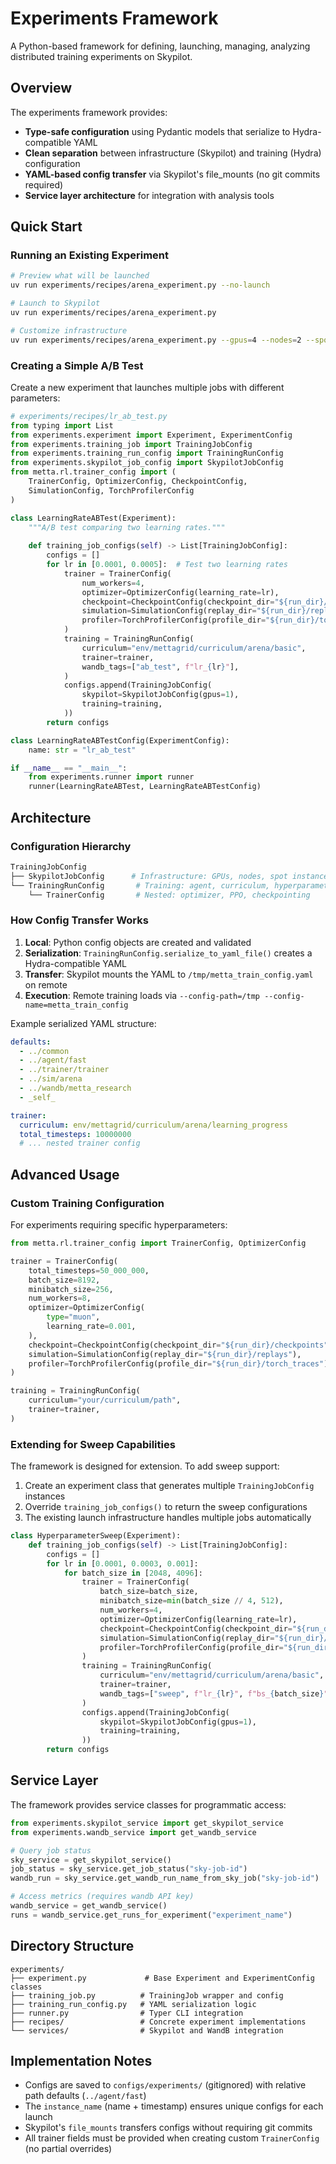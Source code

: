 # Experiments Framework

A Python-based framework for defining, launching, managing, analyzing distributed training experiments on Skypilot.

## Overview

The experiments framework provides:
- **Type-safe configuration** using Pydantic models that serialize to Hydra-compatible YAML
- **Clean separation** between infrastructure (Skypilot) and training (Hydra) configuration
- **YAML-based config transfer** via Skypilot's file_mounts (no git commits required)
- **Service layer architecture** for integration with analysis tools

## Quick Start

### Running an Existing Experiment

```bash
# Preview what will be launched
uv run experiments/recipes/arena_experiment.py --no-launch

# Launch to Skypilot
uv run experiments/recipes/arena_experiment.py

# Customize infrastructure
uv run experiments/recipes/arena_experiment.py --gpus=4 --nodes=2 --spot=false
```

### Creating a Simple A/B Test

Create a new experiment that launches multiple jobs with different parameters:

```python
# experiments/recipes/lr_ab_test.py
from typing import List
from experiments.experiment import Experiment, ExperimentConfig
from experiments.training_job import TrainingJobConfig
from experiments.training_run_config import TrainingRunConfig
from experiments.skypilot_job_config import SkypilotJobConfig
from metta.rl.trainer_config import (
    TrainerConfig, OptimizerConfig, CheckpointConfig, 
    SimulationConfig, TorchProfilerConfig
)

class LearningRateABTest(Experiment):
    """A/B test comparing two learning rates."""
    
    def training_job_configs(self) -> List[TrainingJobConfig]:
        configs = []
        for lr in [0.0001, 0.0005]:  # Test two learning rates
            trainer = TrainerConfig(
                num_workers=4,
                optimizer=OptimizerConfig(learning_rate=lr),
                checkpoint=CheckpointConfig(checkpoint_dir="${run_dir}/checkpoints"),
                simulation=SimulationConfig(replay_dir="${run_dir}/replays"),
                profiler=TorchProfilerConfig(profile_dir="${run_dir}/torch_traces"),
            )
            training = TrainingRunConfig(
                curriculum="env/mettagrid/curriculum/arena/basic",
                trainer=trainer,
                wandb_tags=["ab_test", f"lr_{lr}"],
            )
            configs.append(TrainingJobConfig(
                skypilot=SkypilotJobConfig(gpus=1),
                training=training,
            ))
        return configs

class LearningRateABTestConfig(ExperimentConfig):
    name: str = "lr_ab_test"

if __name__ == "__main__":
    from experiments.runner import runner
    runner(LearningRateABTest, LearningRateABTestConfig)
```

## Architecture

### Configuration Hierarchy

```python
TrainingJobConfig
├── SkypilotJobConfig      # Infrastructure: GPUs, nodes, spot instances
└── TrainingRunConfig       # Training: agent, curriculum, hyperparameters
    └── TrainerConfig       # Nested: optimizer, PPO, checkpointing
```

### How Config Transfer Works

1. **Local**: Python config objects are created and validated
2. **Serialization**: `TrainingRunConfig.serialize_to_yaml_file()` creates a Hydra-compatible YAML
3. **Transfer**: Skypilot mounts the YAML to `/tmp/metta_train_config.yaml` on remote
4. **Execution**: Remote training loads via `--config-path=/tmp --config-name=metta_train_config`

Example serialized YAML structure:
```yaml
defaults:
  - ../common
  - ../agent/fast
  - ../trainer/trainer
  - ../sim/arena
  - ../wandb/metta_research
  - _self_

trainer:
  curriculum: env/mettagrid/curriculum/arena/learning_progress
  total_timesteps: 10000000
  # ... nested trainer config
```

## Advanced Usage

### Custom Training Configuration

For experiments requiring specific hyperparameters:

```python
from metta.rl.trainer_config import TrainerConfig, OptimizerConfig

trainer = TrainerConfig(
    total_timesteps=50_000_000,
    batch_size=8192,
    minibatch_size=256,
    num_workers=8,
    optimizer=OptimizerConfig(
        type="muon",
        learning_rate=0.001,
    ),
    checkpoint=CheckpointConfig(checkpoint_dir="${run_dir}/checkpoints"),
    simulation=SimulationConfig(replay_dir="${run_dir}/replays"),
    profiler=TorchProfilerConfig(profile_dir="${run_dir}/torch_traces"),
)

training = TrainingRunConfig(
    curriculum="your/curriculum/path",
    trainer=trainer,
)
```

### Extending for Sweep Capabilities

The framework is designed for extension. To add sweep support:

1. Create an experiment class that generates multiple `TrainingJobConfig` instances
2. Override `training_job_configs()` to return the sweep configurations
3. The existing launch infrastructure handles multiple jobs automatically

```python
class HyperparameterSweep(Experiment):
    def training_job_configs(self) -> List[TrainingJobConfig]:
        configs = []
        for lr in [0.0001, 0.0003, 0.001]:
            for batch_size in [2048, 4096]:
                trainer = TrainerConfig(
                    batch_size=batch_size,
                    minibatch_size=min(batch_size // 4, 512),
                    num_workers=4,
                    optimizer=OptimizerConfig(learning_rate=lr),
                    checkpoint=CheckpointConfig(checkpoint_dir="${run_dir}/checkpoints"),
                    simulation=SimulationConfig(replay_dir="${run_dir}/replays"),
                    profiler=TorchProfilerConfig(profile_dir="${run_dir}/torch_traces"),
                )
                training = TrainingRunConfig(
                    curriculum="env/mettagrid/curriculum/arena/basic",
                    trainer=trainer,
                    wandb_tags=["sweep", f"lr_{lr}", f"bs_{batch_size}"],
                )
                configs.append(TrainingJobConfig(
                    skypilot=SkypilotJobConfig(gpus=1),
                    training=training,
                ))
        return configs
```

## Service Layer

The framework provides service classes for programmatic access:

```python
from experiments.skypilot_service import get_skypilot_service
from experiments.wandb_service import get_wandb_service

# Query job status
sky_service = get_skypilot_service()
job_status = sky_service.get_job_status("sky-job-id")
wandb_run = sky_service.get_wandb_run_name_from_sky_job("sky-job-id")

# Access metrics (requires wandb API key)
wandb_service = get_wandb_service()
runs = wandb_service.get_runs_for_experiment("experiment_name")
```

## Directory Structure

```
experiments/
├── experiment.py             # Base Experiment and ExperimentConfig classes
├── training_job.py          # TrainingJob wrapper and config
├── training_run_config.py   # YAML serialization logic
├── runner.py                # Typer CLI integration
├── recipes/                 # Concrete experiment implementations
└── services/                # Skypilot and WandB integration
```

## Implementation Notes

- Configs are saved to `configs/experiments/` (gitignored) with relative path defaults (`../agent/fast`)
- The `instance_name` (name + timestamp) ensures unique configs for each launch
- Skypilot's `file_mounts` transfers configs without requiring git commits
- All trainer fields must be provided when creating custom `TrainerConfig` (no partial overrides)
